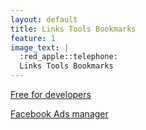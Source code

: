 ```yaml
---
layout: default
title: Links Tools Bookmarks
feature: 1
image_text: |
  :red_apple::telephone:
  Links Tools Bookmarks
---
```


[Free for developers](https://free-for.dev/#/)

[Facebook Ads manager](https://www.facebook.com/business/tools/ads-manager)


<style>
  h2 + p { margin-top: -1.2em; font-size: .8em; }
  article ul { list-style: square; }
</style>
